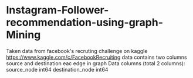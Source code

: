 # Instagram-Follower-recommendation-using-graph-Mining


Taken data from facebook's recruting challenge on kaggle https://www.kaggle.com/c/FacebookRecruiting data contains two columns source and destination eac edge in graph
Data columns (total 2 columns):
source_node int64
destination_node int64
